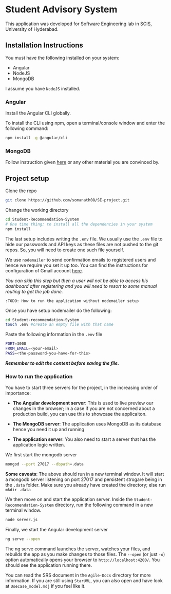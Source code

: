 # Student Advisory System

This application was developed for Software Engineering lab in SCIS, University of Hyderabad.

## Installation Instructions

You must have the following installed on your system:

- Angular
- NodeJS
- MongoDB

I assume you have `NodeJS` installed.

### Angular

Install the Angular CLI globally.

To install the CLI using npm, open a terminal/console window and enter the following command:

```bash
npm install -g @angular/cli
```

### MongoDB

Follow instruction given [here](https://www.digitalocean.com/community/tutorials/how-to-install-mongodb-on-ubuntu-18-04) or any other material you are convinced by.

## Project setup

Clone the repo

```bash
git clone https://github.com/somanath08/SE-project.git
```

Change the working directory

```bash
cd Student-Recommendation-System
# One time thing; to install all the dependencies in your system
npm install
```

The last setup includes writing the `.env` file. We usually use the `.env` file to hide our passwords and API keys as these files are not pushed to the git repos. So, you will need to create one such file yourself.

We use `nodemailer` to send confirmation emails to registered users and hence we require you set it up too. You can find the instructions for configuration of Gmail account [here](https://blog.mailtrap.io/nodemailer-gmail/#Configuring_a_Gmail_account).

*You can skip this step but then a user will not be able to access his dashboard after registering and you will need to resort to some manual routing to get the job done.*

`:TODO: How to run the application without nodemailer setup`

Once you have setup nodemailer do the following:

```bash
cd Student-recommendation-System
touch .env #create an empty file with that name
```

Paste the following information in the `.env` file

```bash
PORT=3000
FROM_EMAIL=<your-email>
PASS=<the-password-you-have-for-this>
```

***Remember to edit the content before saving the file.***

### How to run the application

You have to start three servers for the project, in the increasing order of importance:

- **The Angular development server**: This is  used to live preview our changes in the browser; in a case if you are not concerned about a production build, you can use this to showcase the applicaiton.

- **The MongoDB server**: The application uses MongoDB as its database hence you need it up and running

- **The application server**: You also need to start a server that has the application logic written.

We first start the mongodb server

```bash
mongod --port 27017 --dbpath=.data
```

**Some caveats**: The above should run in a new terminal window. It will start a mongodb server listening on port 27017 and persistent strogare being in the `.data` folder. Make sure you already have created the directory; else run `mkdir .data`

We then move on and start the application server. Inside the `Student-Recommendation-System` directory, run the following command in a new terminal window.

```bash
node server.js
```

Finally, we start the Angular development server

```bash
ng serve --open
```

The ng serve command launches the server, watches your files, and rebuilds the app as you make changes to those files. The `--open` (or just `-o`) option automatically opens your browser to `http://localhost:4200/`. You should see the application running there.

You can read the SRS document in the `Agile-Docs` directory for more information. If you are still using `StarUML`, you can also open and have look at `Usecase_model.mdj` if you feel like it.
